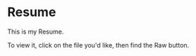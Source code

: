 Resume
======

This is my Resume.

To view it, click on the file you'd like, then find the Raw button.
